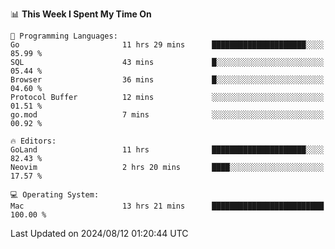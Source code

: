 <!--START_SECTION:waka-->
📊 **This Week I Spent My Time On** 

```text
💬 Programming Languages: 
Go                       11 hrs 29 mins      █████████████████████░░░░   85.99 % 
SQL                      43 mins             █░░░░░░░░░░░░░░░░░░░░░░░░   05.44 % 
Browser                  36 mins             █░░░░░░░░░░░░░░░░░░░░░░░░   04.60 % 
Protocol Buffer          12 mins             ░░░░░░░░░░░░░░░░░░░░░░░░░   01.51 % 
go.mod                   7 mins              ░░░░░░░░░░░░░░░░░░░░░░░░░   00.92 % 

🔥 Editors: 
GoLand                   11 hrs              █████████████████████░░░░   82.43 % 
Neovim                   2 hrs 20 mins       ████░░░░░░░░░░░░░░░░░░░░░   17.57 % 

💻 Operating System: 
Mac                      13 hrs 21 mins      █████████████████████████   100.00 % 
```


 Last Updated on 2024/08/12 01:20:44 UTC
<!--END_SECTION:waka-->
